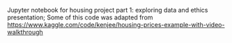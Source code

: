 Jupyter notebook for housing project part 1: exploring data and ethics presentation; 
Some of this code was adapted from https://www.kaggle.com/code/kenjee/housing-prices-example-with-video-walkthrough
